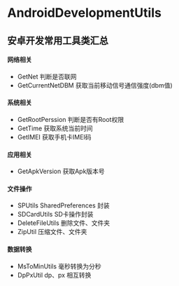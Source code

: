 # AndroidDevelopmentUtils
## 安卓开发常用工具类汇总

#### 网络相关

 * GetNet               判断是否联网
 * GetCurrentNetDBM     获取当前移动信号通信强度(dbm值)
  
#### 系统相关
  
 * GetRootPerssion      判断是否有Root权限
 * GetTime              获取系统当前时间
 * GetIMEI              获取手机卡IMEI码
 
#### 应用相关 

 * GetApkVersion        获取Apk版本号
  
#### 文件操作
 * SPUtils              SharedPreferences 封装
 * SDCardUtils          SD卡操作封装
 * DeleteFileUtils      删除文件、文件夹
 * ZipUtil              压缩文件、文件夹
#### 数据转换 
 * MsToMinUtils         毫秒转换为分秒
 * DpPxUtil             dp、px 相互转换
